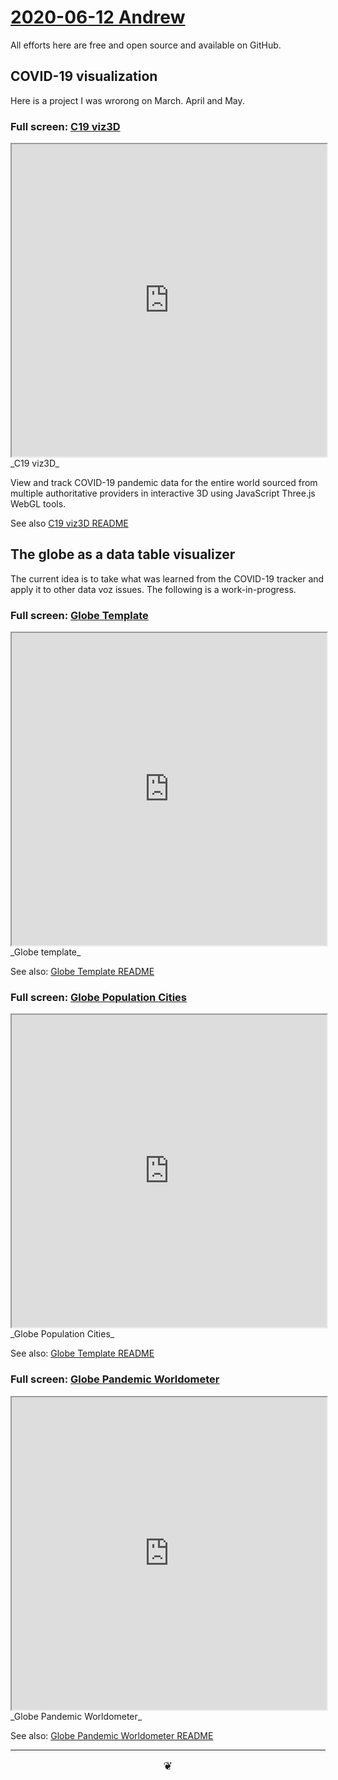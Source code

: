 
# [2020-06-12 Andrew]( ./index.html#2020-06-12-andrew.md )

All efforts here are free and open source and available on GitHub.


## COVID-19 visualization

Here is a project I was wrorong on March. April and May.

### Full screen: [C19 viz3D]( https://www.ladybug.tools/spider-covid-19-viz-3d/ )

<iframe src=https://www.ladybug.tools/spider-covid-19-viz-3d/ height=500px width=100% ></iframe>
_C19 viz3D_

View and track COVID-19 pandemic data for the entire world sourced from multiple authoritative providers in interactive 3D using JavaScript Three.js WebGL tools.

See also [C19 viz3D README]( https://www.ladybug.tools/spider-covid-19-viz-3d/readme.html#README.md )


## The globe as a data table visualizer

The current idea is to take what was learned from the COVID-19 tracker and apply it to other data voz issues. The following is a work-in-progress.


### Full screen: [Globe Template]( https://www.ladybug.tools/spider-covid-19-viz-3d/cookbook/globe-template/ )

<iframe src=https://www.ladybug.tools/spider-covid-19-viz-3d/cookbook/globe-template/ height=500px width=100% ></iframe>
_Globe template_

See also: [Globe Template README ]( https://www.ladybug.tools/spider-covid-19-viz-3d/readme.html#cookbook/globe-template/README.md)


### Full screen: [Globe Population Cities]( https://www.ladybug.tools/spider-covid-19-viz-3d/cookbook/globe-population-cities/ )

<iframe src=https://www.ladybug.tools/spider-covid-19-viz-3d/cookbook/globe-population-cities/ height=500px width=100% ></iframe>
_Globe Population Cities_

See also: [Globe Template README ]( https://www.ladybug.tools/spider-covid-19-viz-3d/readme.html#cookbook/globe-population-cities/README.md)


### Full screen: [Globe Pandemic Worldometer]( https://www.ladybug.tools/spider-covid-19-viz-3d/cookbook/globe-pandemic-worldometers/ )

<iframe src=https://www.ladybug.tools/spider-covid-19-viz-3d/cookbook/globe-pandemic-worldometer/ height=500px width=100% ></iframe>
_Globe Pandemic Worldometer_

See also: [Globe Pandemic Worldometer README ]( https://www.ladybug.tools/spider-covid-19-viz-3d/readme.html#cookbook/globe-pandemic-worldometer/README.md)

***


<center title="hello!" ><a href=javascript:window.scrollTo(0,0); style=font-size:2ch;text-decoration:none; > ❦ </a></center>
